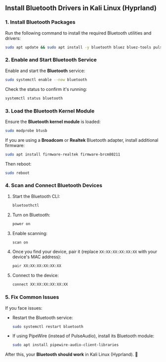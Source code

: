 ## Install Bluetooth Drivers in Kali Linux (Hyprland)

### **1. Install Bluetooth Packages**
Run the following command to install the required Bluetooth utilities and drivers:

```bash
sudo apt update && sudo apt install -y bluetooth bluez bluez-tools pulseaudio-module-bluetooth
```

### **2. Enable and Start Bluetooth Service**
Enable and start the **Bluetooth** service:

```bash
sudo systemctl enable --now bluetooth
```

Check the status to confirm it's running:

```bash
systemctl status bluetooth
```

### **3. Load the Bluetooth Kernel Module**
Ensure the **Bluetooth kernel module** is loaded:

```bash
sudo modprobe btusb
```

If you are using a **Broadcom** or **Realtek** Bluetooth adapter, install additional firmware:

```bash
sudo apt install firmware-realtek firmware-brcm80211
```

Then reboot:

```bash
sudo reboot
```

### **4. Scan and Connect Bluetooth Devices**
1. Start the Bluetooth CLI:
   ```bash
   bluetoothctl
   ```
2. Turn on Bluetooth:
   ```bash
   power on
   ```
3. Enable scanning:
   ```bash
   scan on
   ```
4. Once you find your device, pair it (replace `XX:XX:XX:XX:XX:XX` with your device's MAC address):
   ```bash
   pair XX:XX:XX:XX:XX:XX
   ```
5. Connect to the device:
   ```bash
   connect XX:XX:XX:XX:XX:XX
   ```

### **5. Fix Common Issues**
If you face issues:
- Restart the Bluetooth service:
  ```bash
  sudo systemctl restart bluetooth
  ```
- If using PipeWire (instead of PulseAudio), install its Bluetooth module:
  ```bash
  sudo apt install pipewire-audio-client-libraries
  ```

After this, your **Bluetooth should work** in Kali Linux (Hyprland). 🚀

